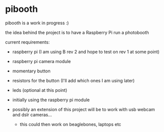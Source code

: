 pibooth
=======

pibooth is a work in progress :)

the idea behind the project is to have a Raspberry Pi run a photobooth

current requirements:
  - raspberry pi (I am using B rev 2 and hope to test on rev 1 at some point)
  - raspberry pi camera module
  - momentary button
  - resistors for the button (I'll add which ones I am using later)
  - leds (optional at this point)



  - initially using the raspberry pi module
  - possibly an extension of this project will be to work with usb webcam and dslr cameras...
    - this could then work on beaglebones, laptops etc
    
